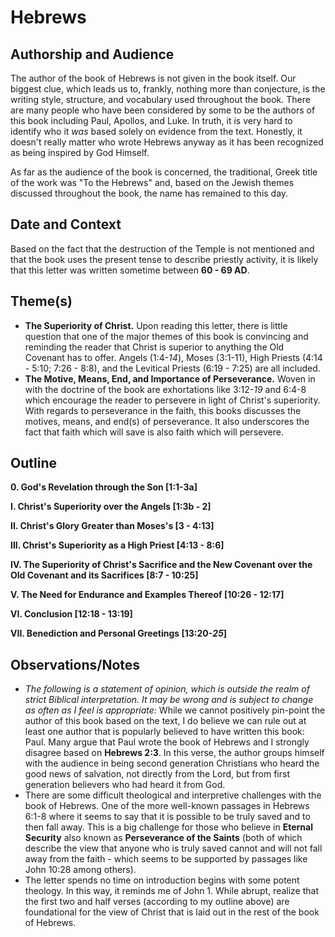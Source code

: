 # Hebrews

## Authorship and Audience
The author of the book of Hebrews is not given in the book itself. Our biggest clue, which leads us to, frankly, nothing more than conjecture, is the writing style, structure, and vocabulary used throughout the book. There are many people who have been considered by some to be the authors of this book including Paul, Apollos, and Luke. In truth, it is very hard to identify who it *was* based solely on evidence from the text. Honestly, it doesn't really matter who wrote Hebrews anyway as it has been recognized as being inspired by God Himself.

As far as the audience of the book is concerned, the traditional, Greek title of the work was "To the Hebrews" and, based on the Jewish themes discussed throughout the book, the name has remained to this day.

## Date and Context
Based on the fact that the destruction of the Temple is not mentioned and that the book uses the present tense to describe priestly activity, it is likely that this letter was written sometime between **60 - 69 AD**.

## Theme(s)
- **The Superiority of Christ.**  Upon reading this letter, there is little question that one of the major themes of this book is convincing and reminding the reader that Christ is superior to anything the Old Covenant has to offer. Angels (1:4-*14*), Moses (3:1-11), High Priests (4:14 - 5:10; 7:26 - 8:8), and the Levitical Priests (6:19 - 7:25) are all included.
- **The Motive, Means, End, and Importance of Perseverance.**  Woven in with the doctrine of the book are exhortations like 3:12-*19* and 6:4-8 which encourage the reader to persevere in light of Christ's superiority. With regards to perseverance in the faith, this books discusses the motives, means, and end(s) of perseverance. It also underscores the fact that faith which will save is also faith which will persevere.

## Outline
**0. God's Revelation through the Son  [1:1-3a]**

**I. Christ's Superiority over the Angels  [1:3b - 2]**

**II. Christ's Glory Greater than Moses's  [3 - 4:13]**

**III. Christ's Superiority as a High Priest  [4:13 - 8:6]**

**IV. The Superiority of Christ's Sacrifice and the New Covenant over the Old Covenant and its Sacrifices  [8:7 - 10:25]**

**V. The Need for Endurance and Examples Thereof  [10:26 - 12:17]**

**VI. Conclusion  [12:18 - 13:19]**

**VII. Benediction and Personal Greetings  [13:20-*25*]**

## Observations/Notes
  - *The following is a statement of opinion, which is outside the realm of strict Biblical interpretation. It may be wrong and is subject to change as often as I feel is appropriate:* While we cannot positively pin-point the author of this book based on the text, I do believe we can rule out at least one author that is popularly believed to have written this book: Paul. Many argue that Paul wrote the book of Hebrews and I strongly disagree based on **Hebrews 2:3**. In this verse, the author groups himself with the audience in being second generation Christians who heard the good news of salvation, not directly from the Lord, but from first generation believers who had heard it from God.
  - There are some difficult theological and interpretive challenges with the book of Hebrews. One of the more well-known passages in Hebrews 6:1-8 where it seems to say that it is possible to be truly saved and to then fall away. This is a big challenge for those who believe in **Eternal Security** also known as **Perseverance of the Saints** (both of which describe the view that anyone who is truly saved cannot and will not fall away from the faith - which seems to be supported by passages like John 10:28 among others).
  - The letter spends no time on introduction begins with some potent theology. In this way, it reminds me of John 1. While abrupt, realize that the first two and half verses (according to my outline above) are foundational for the view of Christ that is laid out in the rest of the book of Hebrews.

